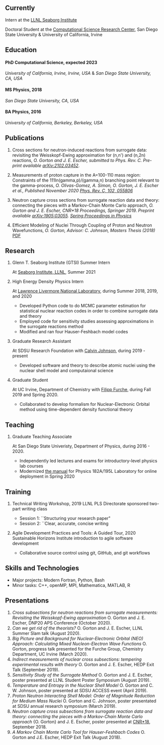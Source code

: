 ## Currently
Intern at the [LLNL Seaborg Institute](https://seaborg.llnl.gov)

Doctoral Student at the [Computational Science Research Center](http://www.csrc.sdsu.edu/), San Diego State University & University of California, Irvine

## Education

#### PhD Computational Science, expected 2023

_University of California, Irvine, Irvine, USA_ & _San Diego State University, CA, USA_

#### MS Physics, 2018

_San Diego State University, CA, USA_

#### BA Physics, 2016

_University of California, Berkeley, Berkeley, USA_

## Publications

1. Cross sections for neutron-induced reactions from surrogate data: revisiting the Weisskopf-Ewing approximation for (n,n') and (n,2n) reactions, _O. Gorton and J. E. Escher, submitted to Phys. Rev. C. Pre-print available [arXiv:2102.03452](https://arxiv.org/abs/2102.03452)_.

2. Measurements of proton capture in the A=100-110 mass region: Constraints of the 111In(gamma,p)/(gamma,n) branching point relevant to the
gamma-process, _O. Olivas-Gomez, A. Simon, O. Gorton, J. E. Escher et al., Published November 2020 [Phys. Rev. C, 102, 055806](https://journals.aps.org/prc/abstract/10.1103/PhysRevC.102.055806)_

3. Neutron capture cross sections from surrogate reaction data and theory: connecting the pieces with a Markov-Chain Monte Carlo approach, _O. Gorton and J. E. Escher, CNR*18 Proceedings, Springer 2019. Preprint available [arXiv:1905:03055](https://arxiv.org/abs/1905.03055). [Spring Proceedings in Physics](https://doi.org/10.1007/978-3-030-58082-7_28)_

4. Efficient Modeling of Nuclei Through Coupling of Proton and Neutron Wavefunctions, _O. Gorton, Advisor: C. Johnson, Masters Thesis (2018)_ [PDF](https://drive.google.com/file/d/1qB2aaVi4H8Ix5q65qkbMMd-vciDtWo2f/view?usp=sharing)

## Research

1. Glenn T. Seaborg Institute (GTSI) Summer Intern

   At [Seaborg Institute, LLNL](https://seaborg.llnl.gov), Summer 2021

2. High Energy Density Physics Intern  
   
   At [Lawrence Livermore National Laboratory](https://www.llnl.gov), during
   Summer 2018, 2019, and 2020
    - Developed Python code to do MCMC parameter estimation for statistical nuclear reaction codes in order to combine surrogate data and theory
    - Employed code for sensitivity studies assessing approximations in the surrogate reactions method
    - Modified and ran four Hauser-Feshbach model codes

3. Graduate Research Assistant

   At SDSU Research Foundation with [Calvin Johnson](http://sci.sdsu.edu/johnson/), during 2019 - present
   - Developed software and theory to describe atomic nuclei using the nuclear shell model and computaional science

4. Graduate Student

   At UC Irvine, Department of Chemistry with [Filipp Furche](https://ffgroup.chem.uci.edu/members/filipp/), during Fall 2019 and Spring 2020.
   - Collaborated to develop formalism for Nuclear-Electronic Orbital method using time-dependent density functional theory

## Teaching
1. Graduate Teaching Associate

   At San Diego State Univeristy, Department of Physics, during 2016 - 2020.
   - Independently led lectures and exams for introductory-level physics lab courses
   - Modernized [the manual](https://docs.google.com/document/d/1pejqikoYhlaIMhSzBzUzrnh2hDrC_q-bEcJCeflpX7w/edit?usp=sharing) for Physics 182A/195L Laboratory for online deployment in Spring 2020

## Training
1. Technical Writing Workshop, 2019
   LLNL PLS Directorate sponsored two-part writing class
   - Session 1: ``Structuring your research paper"
   - Session 2: ``Clear, accurate, concise writing

2. Agile Development Practices and Tools: A Guided Tour, 2020
   Sustainable Horizons Institute introduction to agile software development
   - Collaborative source control using git, GitHub, and git workflows

## Skills and Technologies
- Major projects: Modern Fortran, Python, Bash
- Minor tasks: C++, openMP, MPI, Mathematica, MATLAB, R

## Presentations
1. _Cross subsections for neutron reactions from surrogate measurements:  Revisiting the Weisskopf-Ewing approximation_ O. Gorton and J. E. Escher, DNP20 APS Conference (October 2020).
2. _Can we get rid of the theorists?_ O. Gorton and J. E. Escher, LLNL Summer Slam talk (August 2020).
3. _Big Picture and Background for Nuclear-Electronic Orbital (NEO) Approach: Calculating Mixed Nucleon-Electron Wave Functions_ O. Gorton, progress talk presented for the Furche Group, Chemistry Department, UC Irvine (March 2020).
4. _Indirect measurements of nuclear cross subsections: tempering experimental results with theory_ O. Gorton and J. E. Escher, HEDP Exit Talk (September 2019).
5. _Sensitivity Study of the Surrogate Method_ O. Gorton and J. E. Escher, poster presented at LLNL Student Poster Symposium (August 2019).
6. _Temperature and Entropy in the Nuclear Shell Model_ O. Gorton and C. W. Johnson, poster presented at SDSU ACCESS event (April 2019).
7. _Proton Neutron Interacting Shell Model: Order of Magnitude Reduction for Medium Mass Nuclei_ O. Gorton and C. Johnson, poster presentated at SDSU annual research symposium (March 2019).
8. _Neutron capture cross subsections from surrogate reaction data and theory: connecting the pieces with a Markov-Chain Monte Carlo approach_ {O. Gorton} and J. E. Escher, poster presented at [CNR*18](https://indico.bnl.gov/event/4158/),  September 2018.
9. _A Markov Chain Monte Carlo Tool for Hauser-Feshbach Codes_ O. Gorton and J.E. Escher, HEDP Exit Talk (August 2018).
